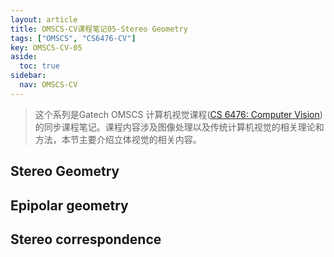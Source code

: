 ```yaml
---
layout: article
title: OMSCS-CV课程笔记05-Stereo Geometry
tags: ["OMSCS", "CS6476-CV"]
key: OMSCS-CV-05
aside:
  toc: true
sidebar:
  nav: OMSCS-CV
---
```


> 这个系列是Gatech OMSCS 计算机视觉课程([CS 6476: Computer Vision](https://omscs.gatech.edu/cs-6476-computer-vision))的同步课程笔记。课程内容涉及图像处理以及传统计算机视觉的相关理论和方法，本节主要介绍立体视觉的相关内容。
<!--more-->

## Stereo Geometry

## Epipolar geometry

## Stereo correspondence